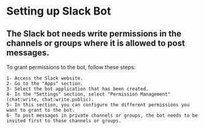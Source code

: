 # Setting up Slack Bot
## The Slack bot needs write permissions in the channels or groups where it is allowed to post messages.

To grant permissions to the bot, follow these steps:

    1- Access the Slack website.
    2- Go to the "Apps" section.
    3- Select the bot application that has been created.
    4- In the "Settings" section, select "Permission Management" (chat:write, chat:write.public).
    5- In this section, you can configure the different permissions you want to grant to the bot.
    6- To post messages in private channels or groups, the bot needs to be invited first to those channels or groups.